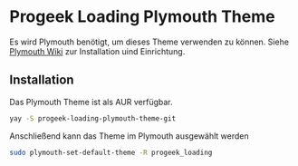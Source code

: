 # Progeek Loading Plymouth Theme

Es wird Plymouth benötigt, um dieses Theme verwenden zu können. Siehe [Plymouth Wiki](https://wiki.archlinux.org/title/plymouth) zur Installation uind Einrichtung.

## Installation
Das Plymouth Theme ist als AUR verfügbar.

```bash
yay -S progeek-loading-plymouth-theme-git
```

Anschließend kann das Theme im Plymouth ausgewählt werden

```bash
sudo plymouth-set-default-theme -R progeek_loading
```
